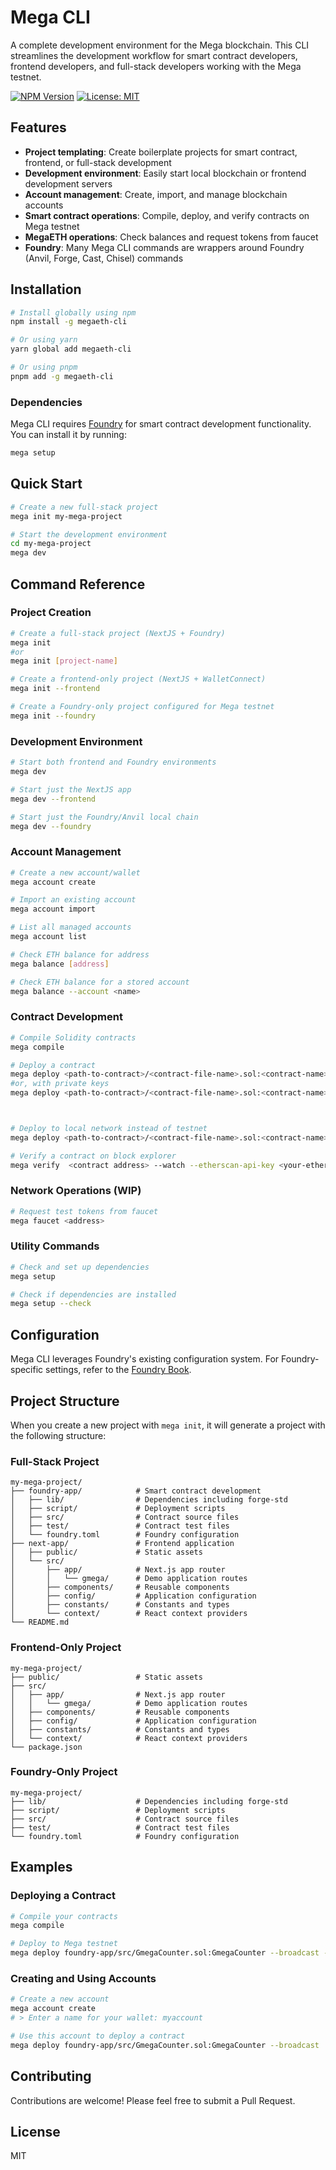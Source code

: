 # Mega CLI

A complete development environment for the Mega blockchain. This CLI streamlines the development workflow for smart contract developers, frontend developers, and full-stack developers working with the Mega testnet.

[![NPM Version](https://img.shields.io/npm/v/megaeth-cli.svg)](https://www.npmjs.com/package/megaeth-cli)
[![License: MIT](https://img.shields.io/badge/License-MIT-blue.svg)](https://opensource.org/licenses/MIT)

## Features

- **Project templating**: Create boilerplate projects for smart contract, frontend, or full-stack development
- **Development environment**: Easily start local blockchain or frontend development servers
- **Account management**: Create, import, and manage blockchain accounts
- **Smart contract operations**: Compile, deploy, and verify contracts on Mega testnet
- **MegaETH operations**: Check balances and request tokens from faucet
- **Foundry**: Many Mega CLI commands are wrappers around Foundry (Anvil, Forge, Cast, Chisel) commands 

## Installation

```bash
# Install globally using npm
npm install -g megaeth-cli

# Or using yarn
yarn global add megaeth-cli

# Or using pnpm
pnpm add -g megaeth-cli
```

### Dependencies

Mega CLI requires [Foundry](https://book.getfoundry.sh/) for smart contract development functionality. You can install it by running:

```bash
mega setup
```

## Quick Start

```bash
# Create a new full-stack project
mega init my-mega-project

# Start the development environment
cd my-mega-project
mega dev
```

## Command Reference

### Project Creation

```bash
# Create a full-stack project (NextJS + Foundry)
mega init 
#or
mega init [project-name]

# Create a frontend-only project (NextJS + WalletConnect)
mega init --frontend

# Create a Foundry-only project configured for Mega testnet
mega init --foundry
```

### Development Environment

```bash
# Start both frontend and Foundry environments
mega dev

# Start just the NextJS app
mega dev --frontend

# Start just the Foundry/Anvil local chain
mega dev --foundry
```

### Account Management

```bash
# Create a new account/wallet
mega account create

# Import an existing account
mega account import

# List all managed accounts
mega account list

# Check ETH balance for address
mega balance [address]

# Check ETH balance for a stored account
mega balance --account <name>
```

### Contract Development

```bash
# Compile Solidity contracts
mega compile

# Deploy a contract
mega deploy <path-to-contract>/<contract-file-name>.sol:<contract-name> --broadcast --testnet --account <keystore-account-name>
#or, with private keys
mega deploy <path-to-contract>/<contract-file-name>.sol:<contract-name> --broadcast --testnet --private-key <private-key>



# Deploy to local network instead of testnet
mega deploy <path-to-contract>/<contract-file-name>.sol:<contract-name> --broadcast 

# Verify a contract on block explorer
mega verify  <contract address> --watch --etherscan-api-key <your-etherscan-api-key> <path-to-contract>/<contract-file-name>.sol:<contract-name>
```

### Network Operations (WIP)

```bash
# Request test tokens from faucet
mega faucet <address>
```

### Utility Commands

```bash
# Check and set up dependencies
mega setup

# Check if dependencies are installed
mega setup --check
```

## Configuration

Mega CLI leverages Foundry's existing configuration system. For Foundry-specific settings, refer to the [Foundry Book](https://book.getfoundry.sh/).

## Project Structure

When you create a new project with `mega init`, it will generate a project with the following structure:

### Full-Stack Project

```
my-mega-project/
├── foundry-app/            # Smart contract development
│   ├── lib/                # Dependencies including forge-std
│   ├── script/             # Deployment scripts
│   ├── src/                # Contract source files
│   ├── test/               # Contract test files
│   └── foundry.toml        # Foundry configuration
├── next-app/               # Frontend application
│   ├── public/             # Static assets
│   └── src/
│       ├── app/            # Next.js app router
│       │   └── gmega/      # Demo application routes
│       ├── components/     # Reusable components
│       ├── config/         # Application configuration
│       ├── constants/      # Constants and types
│       └── context/        # React context providers
└── README.md
```

### Frontend-Only Project

```
my-mega-project/
├── public/                 # Static assets
├── src/
│   ├── app/                # Next.js app router
│   │   └── gmega/          # Demo application routes
│   ├── components/         # Reusable components
│   ├── config/             # Application configuration
│   ├── constants/          # Constants and types
│   └── context/            # React context providers
└── package.json
```

### Foundry-Only Project

```
my-mega-project/
├── lib/                    # Dependencies including forge-std
├── script/                 # Deployment scripts
├── src/                    # Contract source files
├── test/                   # Contract test files
└── foundry.toml            # Foundry configuration
```

## Examples

### Deploying a Contract

```bash
# Compile your contracts
mega compile

# Deploy to Mega testnet
mega deploy foundry-app/src/GmegaCounter.sol:GmegaCounter --broadcast --testnet --account dev


```

### Creating and Using Accounts

```bash
# Create a new account
mega account create
# > Enter a name for your wallet: myaccount

# Use this account to deploy a contract
mega deploy foundry-app/src/GmegaCounter.sol:GmegaCounter --broadcast
```

## Contributing

Contributions are welcome! Please feel free to submit a Pull Request.

## License

MIT